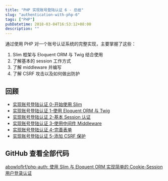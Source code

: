 ```yaml
---
title: "PHP 实现账号登陆认证 6 - 总结"
slug: "authentication-with-php-6"
tags: ["PHP"]
pubDatetime: 2018-03-04T16:53:12+08:00
description: ""
---
```


通过使用 PHP 对一个账号认证系统的完整实现，主要掌握了这些：

1. Slim 框架与 Eloquent ORM 与 Twig 结合使用
2. 了解基本的 session 工作方式
3. 了解 middleware 并编写
4. 了解 CSRF 攻击以及如何做出防护

## 回顾

- [实现账号登陆认证 0-开始使用 Slim](https://ruofeng.me/2018/03/03/authentication-with-php-0/)
- [实现账号登陆认证 1-使用 Eloquent ORM 与 Twig](https://ruofeng.me/2018/03/03/authentication-with-php-1/)
- [实现账号登陆认证 2-基本 Session 认证](https://ruofeng.me/2018/03/03/authentication-with-php-2/)
- [实现账号登陆认证 3-使用中间件 Middleware](https://ruofeng.me/2018/03/04/authentication-with-php-3/)
- [实现账号登陆认证 4-完善表单](https://ruofeng.me/2018/03/04/authentication-with-php-4/)
- [实现账号登陆认证 5-添加 CSRF 保护](https://ruofeng.me/2018/03/04/authentication-with-php-5/)

## GitHub 查看全部代码

[abowloflrf/php-auth: 使用 Slim 与 Eloquent ORM 实现简单的 Cookie-Session 用户登录认证](https://github.com/abowloflrf/php-auth/)
